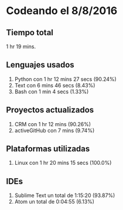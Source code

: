 # Codeando el 8/8/2016

## Tiempo total
1 hr 19 mins.

## Lenguajes usados
1. Python con 1 hr 12 mins 27 secs (90.24%)
1. Text con 6 mins 46 secs (8.43%)
1. Bash con 1 min 4 secs (1.33%)

## Proyectos actualizados
1. CRM con 1 hr 12 mins (90.26%)
1. activeGitHub con 7 mins (9.74%)

## Plataformas utilizadas
1. Linux con 1 hr 20 mins 15 secs (100.0%)

## IDEs
1. Sublime Text un total de 1:15:20 (93.87%)
1. Atom un total de 0:04:55 (6.13%)
